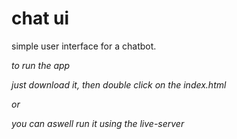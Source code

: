 # chat ui
simple user interface for a chatbot.

*to run the app*

*just download it, then double click on the index.html*

*or*

*you can aswell run it using the live-server*
